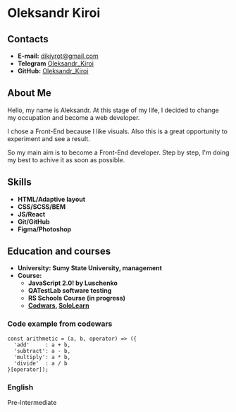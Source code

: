 # Oleksandr Kiroi
## Contacts
- **E-mail:** dikiyrot@gmail.com
- **Telegram** [Oleksandr_Kiroi](https://t.me/Oleksandr_Kiroi)
- **GitHub:** [Oleksandr_Kiroi](https://github.com/dikiyrot)
## About Me
Hello, my name is Aleksandr. At this stage of my life, I decided to change my occupation and become a web developer.

I chose a Front-End because I like visuals. Also this is a great opportunity to experiment and see a result.

So my main aim is to become a Front-End developer. Step by step, I'm doing my best to achive it as soon as possible.
## Skills
- **HTML/Adaptive layout**
- **CSS/SCSS/BEM**
- **JS/React**
- **Git/GitHub**
- **Figma/Photoshop**
## Education and courses
- **University: Sumy State University, management**
- **Course:**
	- **JavaScript 2.0! by Luschenko**
	- **QATestLab software testing**
	- **RS Schools Course (in progress)**
	- **[Codwars](https://www.codewars.com/users/kiroi), [SoloLearn](https://t.me/Oleksandr_Kiroi)**

### Code example from codewars
```
const arithmetic = (a, b, operator) => ({
  'add'     : a + b,
  'subtract': a - b,
  'multiply': a * b,
  'divide'  : a / b
}[operator]);
```
### English
Pre-Intermediate